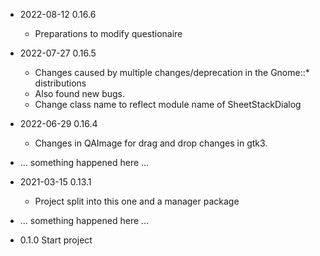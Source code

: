 * 2022-08-12 0.16.6
  * Preparations to modify questionaire

* 2022-07-27 0.16.5
  * Changes caused by multiple changes/deprecation in the Gnome::* distributions
  * Also found new bugs.
  * Change class name to reflect module name of SheetStackDialog

* 2022-06-29 0.16.4
  * Changes in QAImage for drag and drop changes in gtk3.

* … something happened here …

* 2021-03-15 0.13.1
  * Project split into this one and a manager package

* … something happened here …

* 0.1.0 Start project
